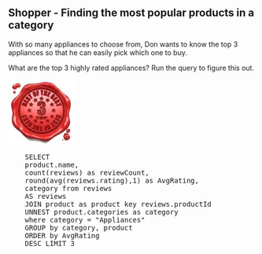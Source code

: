 ## Shopper - Finding the most popular products in a category 

With so many appliances to choose from, Don wants to know the top 3 appliances so that he can easily pick which one to buy. 

What are the top 3 highly rated appliances? Run the query to figure this out. 

![ScreenShot](./images/top3.png)

<pre id="example">
    SELECT
	product.name, 
	count(reviews) as reviewCount,
	round(avg(reviews.rating),1) as AvgRating,
	category from reviews
	AS reviews
	JOIN product as product key reviews.productId
	UNNEST product.categories as category
	where category = "Appliances"
	GROUP by category, product
	ORDER by AvgRating 
	DESC LIMIT 3 
</pre>
